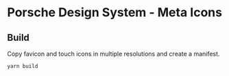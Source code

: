 # Porsche Design System - Meta Icons

## Build

Copy favicon and touch icons in multiple resolutions and create a manifest.

```
yarn build
```
